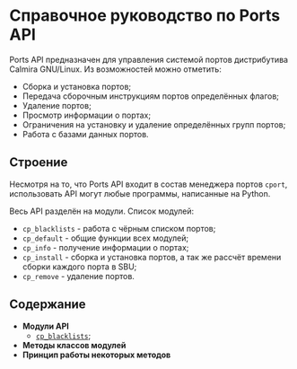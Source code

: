 # Справочное руководство по Ports API

Ports API предназначен для управления системой портов дистрибутива Calmira GNU/Linux. Из возможностей можно отметить:

- Сборка и установка портов;
- Передача сборочным инструкциям портов определённых флагов;
- Удаление портов;
- Просмотр информации о портах;
- Ограничения на установку и удаление определённых групп портов;
- Работа с базами данных портов.

## Строение

Несмотря на то, что Ports API входит в состав менеджера портов `cport`, использовать API могут любые программы, написанные на Python.

Весь API разделён на модули. Список модулей:

- `cp_blacklists` - работа с чёрным списком портов;
- `cp_default` - общие функции всех модулей;
- `cp_info` - получение информации о портах;
- `cp_install` - сборка и установка портов, а так же рассчёт времени сборки каждого порта в SBU;
- `cp_remove` - удаление портов.

## Содержание

- **Модули API**
    - [`cp_blacklists`](modules/cp_blacklists.md);
- **Методы классов модулей**
- **Принцип работы некоторых методов**